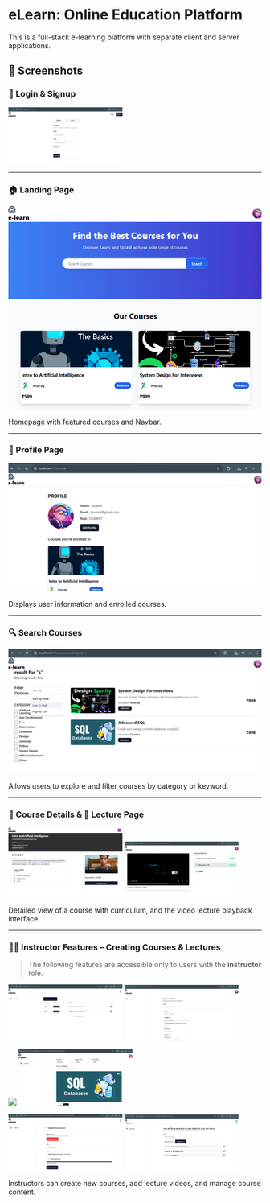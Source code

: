 # eLearn: Online Education Platform

This is a full-stack e-learning platform with separate client and server applications.

## 📸 Screenshots

### 🔐 Login & Signup

<p float="left">
  <img src="screenshots/login.png" width="45%" />

</p>

---

### 🏠 Landing Page

![Landing Page](screenshots/landingPage.png)

Homepage with featured courses and Navbar.

---

### 👤 Profile Page

![Profile Page](screenshots/profile.png)

Displays user information and enrolled courses.

---

### 🔍 Search Courses

![Search Courses](screenshots/searchCourses.png)

Allows users to explore and filter courses by category or keyword.

---

### 📘 Course Details & 🎥 Lecture Page

<p float="left">
  <img src="screenshots/coursePage.png" width="45%" />
  <img src="screenshots/courseLecture.png" width="45%" />
</p>



Detailed view of a course with curriculum, and the video lecture playback interface.

---

### 🧑‍🏫 Instructor Features – Creating Courses & Lectures

> The following features are accessible only to users with the **instructor** role.

<p float="left">
  <img src="screenshots/creatorCourses.png" width="45%" />
  <img src="screenshots/creatingCourse.png" width="45%" />
 
</p>
<p float="left">
  <img src="screenshots/courseDetails1.png" width="45%" />
  <img src="screenshots/courseDetails2.png" width="45%" />
 
</p>
<p float="left">
  <img src="screenshots/addingLecture.png" width="45%" />
  <img src="screenshots/lectureList.png" width="45%" />
 
</p>

Instructors can create new courses, add lecture videos, and manage course content.

```

